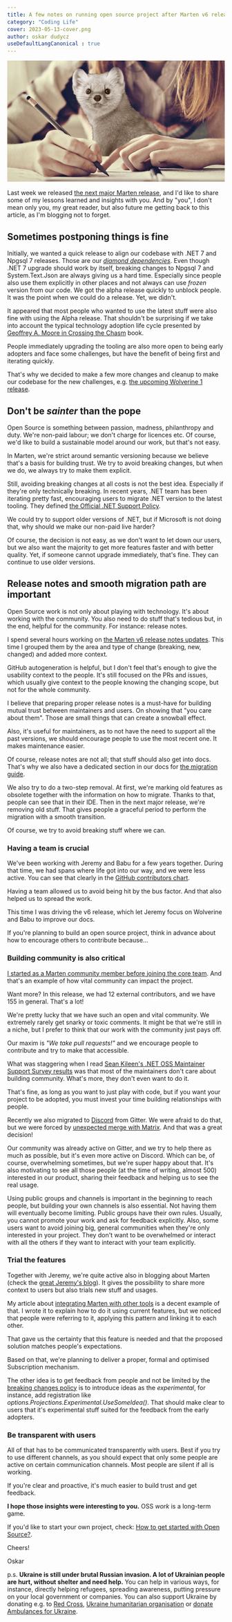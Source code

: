 ```yaml
---
title: A few notes on running open source project after Marten v6 release
category: "Coding Life"
cover: 2023-05-13-cover.png
author: oskar dudycz
useDefaultLangCanonical : true
---
```


![cover](2023-05-13-cover.png)

Last week we released [the next major Marten release](https://github.com/JasperFx/marten/releases/tag/6.0.0), and I'd like to share some of my lessons learned and insights with you. And by "you", I don't mean only you, my great reader, but also future me getting back to this article, as I'm blogging not to forget.

## Sometimes postponing things is fine

Initially, we wanted a quick release to align our codebase with .NET 7 and Npgsql 7 releases. Those are our _[diamond dependencies](https://en.wikipedia.org/wiki/Dependency_hell)_. Even though .NET 7 upgrade should work by itself, breaking changes to Npgsql 7 and System.Text.Json are always giving us a hard time. Especially since people also use them explicitly in other places and not always can use _frozen_ version from our code. We got the alpha release quickly to unblock people. It was the point when we could do a release. Yet, we didn't.

It appeared that most people who wanted to use the latest stuff were also fine with using the Alpha release. That shouldn't be surprising if we take into account the typical technology adoption life cycle presented by [Geoffrey A. Moore in Crossing the Chasm](https://www.goodreads.com/book/show/61329.Crossing_the_Chasm) book.

People immediately upgrading the tooling are also more open to being early adopters and face some challenges, but have the benefit of being first and iterating quickly.

That's why we decided to make a few more changes and cleanup to make our codebase for the new challenges, e.g. [the upcoming Wolverine 1 release](https://jeremydmiller.com/2023/05/11/marten-v6-is-out-and-the-road-to-wolverine-1-0/).

## Don't be _sainter_ than the pope

Open Source is something between passion, madness, philanthropy and duty. We're non-paid labour; we don't charge for licences etc. Of course, we'd like to build a sustainable model around our work, but that's not easy.

In Marten, we're strict around semantic versioning because we believe that's a basis for building trust. We try to avoid breaking changes, but when we do, we always try to make them explicit.

Still, avoiding breaking changes at all costs is not the best idea. Especially if they're only technically breaking. In recent years, .NET team has been iterating pretty fast, encouraging users to migrate .NET version to the latest tooling. They defined [the Official .NET Support Policy](https://dotnet.microsoft.com/en-us/platform/support/policy).

We could try to support older versions of .NET, but if Microsoft is not doing that, why should we make our non-paid live harder?

Of course, the decision is not easy, as we don't want to let down our users, but we also want the majority to get more features faster and with better quality. Yet, if someone cannot upgrade immediately, that's fine. They can continue to use older versions.

## Release notes and smooth migration path are important

Open Source work is not only about playing with technology. It's about working with the community. You also need to do stuff that's tedious but, in the end, helpful for the community. For instance: release notes.

I spend several hours working on [the Marten v6 release notes updates](https://github.com/JasperFx/marten/releases/tag/6.0.0). This time I grouped them by the area and type of change (breaking, new, changed) and added more context.

GitHub autogeneration is helpful, but I don't feel that's enough to give the usability context to the people. It's still focused on the PRs and issues, which usually give context to the people knowing the changing scope, but not for the whole community.

I believe that preparing proper release notes is a must-have for building mutual trust between maintainers and users. On showing that "you care about them". Those are small things that can create a snowball effect.

Also, it's useful for maintainers, as to not have the need to support all the past versions, we should encourage people to use the most recent one. It makes maintenance easier.

Of course, release notes are not all; that stuff should also get into docs. That's why we also have a dedicated section in our docs for [the migration guide](https://martendb.io/migration-guide.html).

We also try to do a two-step removal. At first, we're marking old features as obsolete together with the information on how to migrate. Thanks to that, people can see that in their IDE. Then in the next major release, we're removing old stuff. That gives people a graceful period to perform the migration with a smooth transition.

Of course, we try to avoid breaking stuff where we can.

### Having a team is crucial

We've been working with Jeremy and Babu for a few years together. During that time, we had spans where life got into our way, and we were less active. You can see that clearly in the [GitHub contributors chart](https://github.com/JasperFx/marten/graphs/contributors).

Having a team allowed us to avoid being hit by the bus factor. And that also helped us to spread the work.

This time I was driving the v6 release, which let Jeremy focus on Wolverine and Babu to improve our docs.

If you're planning to build an open source project, think in advance about how to encourage others to contribute because...

### Building community is also critical

[I started as a Marten community member before joining the core team](https://event-driven.io/en/how_to_start_with_open_source/). And that's an example of how vital community can impact the project.

Want more? In this release, we had 12 external contributors, and we have 155 in general. That's a lot!

We're pretty lucky that we have such an open and vital community. We extremely rarely get snarky or toxic comments. It might be that we're still in a niche, but I prefer to think that our work with the community just pays off.

Our maxim is _"We take pull requests!"_ and we encourage people to contribute and try to make that accessible.

What was staggering when I read [Sean Kileen's .NET OSS Maintainer Support Survey results](https://seankilleen.com/2022/06/announcing-net-oss-survey-results/) was that most of the maintainers don't care about building community. What's more, they don't even want to do it.

That's fine, as long as you want to just play with code, but if you want your project to be adopted, you must invest your time building relationships with people.

Recently we also migrated to [Discord](https://discord.gg/WMxrvegf8H) from Gitter. We were afraid to do that, but we were forced by [unexpected merge with Matrix](https://blog.gitter.im/2023/02/13/gitter-has-fully-migrated-to-matrix/). And that was a great decision!

Our community was already active on Gitter, and we try to help there as much as possible, but it's even more active on Discord. Which can be, of course, overwhelming sometimes, but we're super happy about that. It's also motivating to see all those people (at the time of writing, almost 500) interested in our product, sharing their feedback and helping us to see the real usage.

Using public groups and channels is important in the beginning to reach people, but building your own channels is also essential. Not having them will eventually become limiting. Public groups have their own rules. Usually, you cannot promote your work and ask for feedback explicitly. Also, some users want to avoid joining big, general communities when they're only interested in your project. They don't want to be overwhelmed or interact with all the others if they want to interact with your team explicitly.

### Trial the features

Together with Jeremy, we're quite active also in blogging about Marten (check the [great Jeremy's blog](https://jeremydmiller.com/)). It gives the possibility to share more context to users but also trials new stuff and usages.

My article about [integrating Marten with other tools](/pl/integrating_Marten/) is a decent example of that. I wrote it to explain how to do it using current features, but we noticed that people were referring to it, applying this pattern and linking it to each other.

That gave us the certainty that this feature is needed and that the proposed solution matches people's expectations. 

Based on that, we're planning to deliver a proper, formal and optimised Subscription mechanism.

The other idea is to get feedback from people and not be limited by the [breaking changes policy](/pl/lets_take_care_of_ourselves_thoughts_about_comptibility/) is to introduce ideas as the _experimental_, for instance, add registration like _options.Projections.Experimental.UseSomeIdea()_. That should make clear to users that it's experimental stuff suited for the feedback from the early adopters.

### Be transparent with users

All of that has to be communicated transparently with users. Best if you try to use different channels, as you should expect that only some people are active on certain communication channels. Most people are silent if all is working.

If you're clear and proactive, it's much easier to build trust and get feedback.

**I hope those insights were interesting to you.** OSS _work_ is a long-term game. 

If you'd like to start your own project, check: [How to get started with Open Source?](/pl/how_to_start_with_open_source/).

Cheers!

Oskar

p.s. **Ukraine is still under brutal Russian invasion. A lot of Ukrainian people are hurt, without shelter and need help.** You can help in various ways, for instance, directly helping refugees, spreading awareness, putting pressure on your local government or companies. You can also support Ukraine by donating e.g. to [Red Cross](https://www.icrc.org/en/donate/ukraine), [Ukraine humanitarian organisation](https://savelife.in.ua/en/donate/) or [donate Ambulances for Ukraine](https://www.gofundme.com/f/help-to-save-the-lives-of-civilians-in-a-war-zone).
